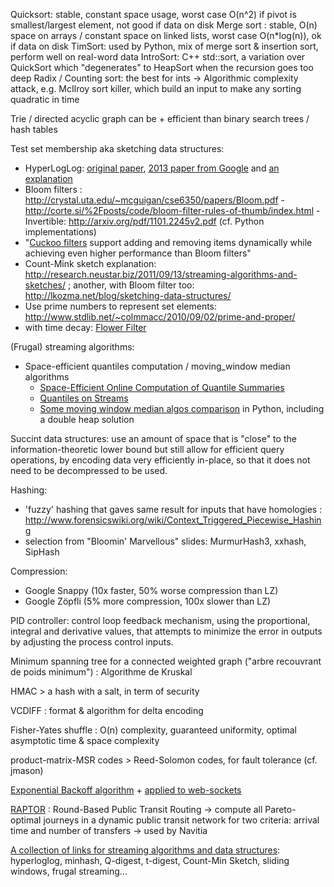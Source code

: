 Quicksort: stable, constant space usage, worst case O(n^2) if pivot is smallest/largest element, not good if data on disk
Merge sort : stable, O(n) space on arrays / constant space on linked lists, worst case O(n*log(n)), ok if data on disk
TimSort: used by Python, mix of merge sort & insertion sort, perform well on real-word data
IntroSort: C++ std::sort, a variation over QuickSort which "degenerates" to HeapSort when the recursion goes too deep
Radix / Counting sort: the best for ints
-> Algorithmic complexity attack, e.g. McIlroy sort killer, which build an input to make any sorting quadratic in time

Trie / directed acyclic graph can be + efficient than binary search trees / hash tables

Test set membership aka sketching data structures:
- HyperLogLog: [original paper](http://algo.inria.fr/flajolet/Publications/FlFuGaMe07.pdf), [2013 paper from Google](http://static.googleusercontent.com/media/research.google.com/en//pubs/archive/40671.pdf) and [an explanation](http://research.neustar.biz/2012/10/25/sketch-of-the-day-hyperloglog-cornerstone-of-a-big-data-infrastructure/)
- Bloom filters : http://crystal.uta.edu/~mcguigan/cse6350/papers/Bloom.pdf - http://corte.si/%2Fposts/code/bloom-filter-rules-of-thumb/index.html - Invertible: http://arxiv.org/pdf/1101.2245v2.pdf (cf. Python implementations)
- "[Cuckoo filters](http://www.pdl.cmu.edu/PDL-FTP/FS/cuckoo-conext2014.pdf) support adding and removing items dynamically while achieving even higher performance than Bloom filters"
- Count-Mink sketch explanation: http://research.neustar.biz/2011/09/13/streaming-algorithms-and-sketches/ ; another, with Bloom filter too: http://lkozma.net/blog/sketching-data-structures/
- Use prime numbers to represent set elements: http://www.stdlib.net/~colmmacc/2010/09/02/prime-and-proper/
- with time decay: [Flower Filter](http://eng.kifi.com/flower-filter-an-update/)

(Frugal) streaming algorithms:
- Space-efficient quantiles computation / moving_window median algorithms
    * [Space-Efficient Online Computation of Quantile Summaries](http://infolab.stanford.edu/~datar/courses/cs361a/papers/quantiles.pdf)
    * [Quantiles on Streams](http://www.cs.ucsb.edu/~suri/psdir/ency.pdf)
    * [Some moving window median algos comparison](https://github.com/kwgoodman/roly) in Python, including a double heap solution

Succint data structures: use an amount of space that is "close" to the information-theoretic lower bound but still allow for efficient query operations, by encoding data very efficiently in-place, so that it does not need to be decompressed to be used.

Hashing:
- 'fuzzy' hashing that gaves same result for inputs that have homologies : http://www.forensicswiki.org/wiki/Context_Triggered_Piecewise_Hashing
- selection from "Bloomin' Marvellous" slides: MurmurHash3, xxhash, SipHash

Compression:
- Google Snappy (10x faster, 50% worse compression than LZ)
- Google Zöpfli (5% more compression, 100x slower than LZ)

PID controller: control loop feedback mechanism, using the proportional, integral and derivative values,
    that attempts to minimize the error in outputs by adjusting the process control inputs.

Minimum spanning tree for a connected weighted graph ("arbre recouvrant de poids minimum") : Algorithme de Kruskal

HMAC > a hash with a salt, in term of security

VCDIFF : format & algorithm for delta encoding

Fisher-Yates shuffle : O(n) complexity, guaranteed uniformity, optimal asymptotic time & space complexity

product-matrix-MSR codes > Reed-Solomon codes, for fault tolerance (cf. jmason)

[Exponential Backoff algorithm](http://en.wikipedia.org/wiki/Exponential_backoff#Binary_exponential_backoff_.2F_truncated_exponential_backoff) + [applied to web-sockets](http://blog.johnryding.com/post/78544969349/how-to-reconnect-web-sockets-in-a-realtime-web-app)

[RAPTOR](http://research.microsoft.com/apps/pubs/default.aspx?id=156567) : Round-Based Public Transit Routing
-> compute all Pareto-optimal journeys in a dynamic public transit network for two criteria: arrival time and number of transfers
-> used by Navitia

[A collection of links for streaming algorithms and data structures](https://gist.github.com/debasishg/8172796): hyperloglog, minhash, Q-digest, t-digest, Count-Min Sketch, sliding windows, frugal streaming...
